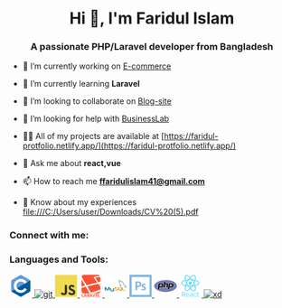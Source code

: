 <h1 align="center">Hi 👋, I'm Faridul Islam</h1>
<h3 align="center">A passionate PHP/Laravel developer from Bangladesh</h3>

- 🔭 I’m currently working on [E-commerce](https://github.com/faridulislam1/E-commerce-Site.git)

- 🌱 I’m currently learning **Laravel**

- 👯 I’m looking to collaborate on [Blog-site](https://github.com/faridulislam1/blog-Site.git)

- 🤝 I’m looking for help with [BusinessLab](https://github.com/faridulislam1/Business-Lab.git)

- 👨‍💻 All of my projects are available at [https://faridul-protfolio.netlify.app/](https://faridul-protfolio.netlify.app/)

- 💬 Ask me about **react,vue**

- 📫 How to reach me **ffaridulislam41@gmail.com**

- 📄 Know about my experiences [file:///C:/Users/user/Downloads/CV%20(5).pdf](file:///C:/Users/user/Downloads/CV%20(5).pdf)

<h3 align="left">Connect with me:</h3>
<p align="left">
</p>

<h3 align="left">Languages and Tools:</h3>
<p align="left"> <a href="https://www.cprogramming.com/" target="_blank" rel="noreferrer"> <img src="https://raw.githubusercontent.com/devicons/devicon/master/icons/c/c-original.svg" alt="c" width="40" height="40"/> </a> <a href="https://git-scm.com/" target="_blank" rel="noreferrer"> <img src="https://www.vectorlogo.zone/logos/git-scm/git-scm-icon.svg" alt="git" width="40" height="40"/> </a> <a href="https://developer.mozilla.org/en-US/docs/Web/JavaScript" target="_blank" rel="noreferrer"> <img src="https://raw.githubusercontent.com/devicons/devicon/master/icons/javascript/javascript-original.svg" alt="javascript" width="40" height="40"/> </a> <a href="https://laravel.com/" target="_blank" rel="noreferrer"> <img src="https://raw.githubusercontent.com/devicons/devicon/master/icons/laravel/laravel-plain-wordmark.svg" alt="laravel" width="40" height="40"/> </a> <a href="https://www.mysql.com/" target="_blank" rel="noreferrer"> <img src="https://raw.githubusercontent.com/devicons/devicon/master/icons/mysql/mysql-original-wordmark.svg" alt="mysql" width="40" height="40"/> </a> <a href="https://www.photoshop.com/en" target="_blank" rel="noreferrer"> <img src="https://raw.githubusercontent.com/devicons/devicon/master/icons/photoshop/photoshop-line.svg" alt="photoshop" width="40" height="40"/> </a> <a href="https://www.php.net" target="_blank" rel="noreferrer"> <img src="https://raw.githubusercontent.com/devicons/devicon/master/icons/php/php-original.svg" alt="php" width="40" height="40"/> </a> <a href="https://reactjs.org/" target="_blank" rel="noreferrer"> <img src="https://raw.githubusercontent.com/devicons/devicon/master/icons/react/react-original-wordmark.svg" alt="react" width="40" height="40"/> </a> <a href="https://www.adobe.com/products/xd.html" target="_blank" rel="noreferrer"> <img src="https://cdn.worldvectorlogo.com/logos/adobe-xd.svg" alt="xd" width="40" height="40"/> </a> </p>
